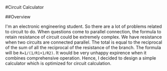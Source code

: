 #Circuit Calculator

##Overview

I'm an electronic engineering student. So there are a lot of problems related to circuit to do. When questions come to parallel connection, the formula to retain resistance of circuit could be extremely complex.
We have resistance when two circuits are connected parallel. The total is equal to the reciprocal of the sum of all the reciprocal of the resistance of the branch. The formula will be `R=1/(1/R1+1/R2)`.
It would be very unhappy expirence when it combines comprehensive operation. Hence, I decided to design a simple calculator which is optimized for circuit calculation.

